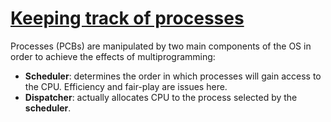# [Keeping track of processes](http://www.cis.upenn.edu/~lee/03cse380/lectures/ln2-process-v4.pdf)


Processes (PCBs) are manipulated by two main components of the OS in order to achieve the effects of multiprogramming:
- **Scheduler**: determines the order in which processes will gain access to the CPU. Efficiency and fair-play are issues here.
- **Dispatcher**: actually allocates CPU to the process selected by the **scheduler**.